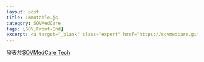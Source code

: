 ```yaml
---
layout: post
title: Immutable.js
category: SOVMedCare
tags: [SOV,Front-End]
excerpt: <a target="_blank" class="expert" href="https://sovmedcare.github.io/2017/09/08/Immutable-js/">發表於SOVMedCare Tech</a>
---
```


發表於[SOVMedCare Tech](https://sovmedcare.github.io/2017/09/08/Immutable-js/)